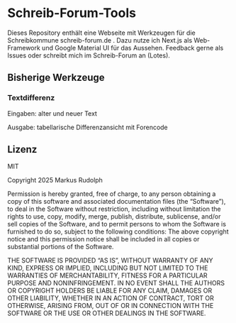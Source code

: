 # Schreib-Forum-Tools
Dieses Repository enthält eine Webseite mit Werkzeugen für die Schreibkommune schreib-forum.de . Dazu nutze ich Next.js als Web-Framework und Google Material UI für das Aussehen. Feedback gerne als Issues oder schreibt mich im Schreib-Forum an (Lotes).

## Bisherige Werkzeuge
### Textdifferenz

Eingaben: alter und neuer Text

Ausgabe: tabellarische Differenzansicht mit Forencode

## Lizenz

MIT

Copyright 2025 Markus Rudolph

Permission is hereby granted, free of charge, to any person obtaining a copy of this software and associated documentation files (the “Software”), to deal in the Software without restriction, including without limitation the rights to use, copy, modify, merge, publish, distribute, sublicense, and/or sell copies of the Software, and to permit persons to whom the Software is furnished to do so, subject to the following conditions:
The above copyright notice and this permission notice shall be included in all copies or substantial portions of the Software.

THE SOFTWARE IS PROVIDED “AS IS”, WITHOUT WARRANTY OF ANY KIND, EXPRESS OR IMPLIED, INCLUDING BUT NOT LIMITED TO THE WARRANTIES OF MERCHANTABILITY, FITNESS FOR A PARTICULAR PURPOSE AND NONINFRINGEMENT. IN NO EVENT SHALL THE AUTHORS OR COPYRIGHT HOLDERS BE LIABLE FOR ANY CLAIM, DAMAGES OR OTHER LIABILITY, WHETHER IN AN ACTION OF CONTRACT, TORT OR OTHERWISE, ARISING FROM, OUT OF OR IN CONNECTION WITH THE SOFTWARE OR THE USE OR OTHER DEALINGS IN THE SOFTWARE.
